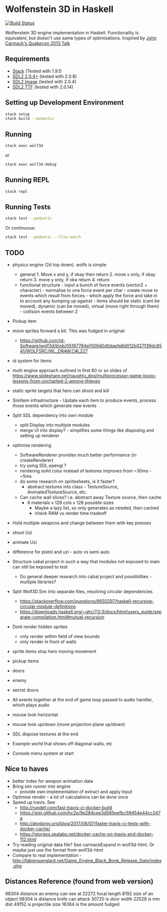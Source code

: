 # Wolfenstein 3D in Haskell

[![Build Status](https://travis-ci.org/danielholmes/wolf3d-haskell.svg?branch=master)](https://travis-ci.org/danielholmes/wolf3d-haskell)

Wolfenstein 3D engine implementation in Haskell. Functionality is equivalent, but doesn't use same types of 
optimisations. Inspired by [John Carmack's Quakecon 2013 Talk](https://youtu.be/Uooh0Y9fC_M?t=4660)


## Requirements

 - [Stack](https://www.haskellstack.org) (Tested with 1.9.1)
 - [SDL2 2.0.4+](https://www.libsdl.org/) (tested with 2.0.8)
 - [SDL2 Image](https://www.libsdl.org/projects/SDL_image/) (tested with 2.0.4)
 - [SDL2 TTF](https://www.libsdl.org/projects/SDL_ttf/) (tested with 2.0.14)


## Setting up Development Environment

```bash
stack setup
stack build --pedantic
```


## Running

```bash
stack exec wolf3d
```

or


```bash
stack exec wolf3d-debug
```


## Running REPL

```bash
stack repl
```


## Running Tests

```bash
stack test --pedantic
```

Or continuous:

```bash
stack test --pedantic --file-watch
```


## TODO
 
 - physics engine (2d top down).  wolfs is simple
   - general
         1. Move x and y, if okay then return
         2. move x only, if okay return
         3. move y only, if oka return
         4. return
   - functional structure
         - input a bunch of force events (vector2 + character)
         - normalise to one force event per char
         - create move to events which result from forces
             - which apply the force and take in to account any bumping up against
             - items should be static (cant be moved), dynamic (can be moved), virtual (move right through them)
         - collision events between 2
 - Pickup item
 - move sprites forward a bit. This was fudged in original:
   - https://github.com/id-Software/wolf3d/blob/05167784ef009d0d0daefe8d012b027f39dc8541/WOLFSRC/WL_DRAW.C#L227
 - id system for items
 - multi engine approach outlined in first 60 or so slides of https://www.slideshare.net/naughty_dog/multiprocessor-game-loops-lessons-from-uncharted-2-among-thieves
 - static sprite targets that hero can shoot and kill
 - SimItem infrastructure - Update each item to produce events, process those events which generate new events
 - Split SDL dependency into own module
   - split Display into multiple modules
   - merge UI into display? - simplifies some things like disposing and setting up renderer
 
 - optimise rendering
   - SoftwareRenderer provides much better performance (in createRenderer)
   - try using SDL.opengl ?
   - rendering solid colur instead of textures improves from ~30ms - ~5ms
   - do some research on spritesheets, is it faster?
     - abstract textures into class - TextureSource, AnimatedTextureSource, etc.
   - Can cache wall slices? i.e. abstract away Texture source, then cache
     - 6 materials x 128 cols x 128 possible sizes
       - Maybe a lazy list, so only generates as needed, then cached
       - check RAM vs render time tradeoff
 
 - Hold multiple weapons and change between them with key presses
 - shoot Uzi
 - animate Uzi
 - difference for pistol and uzi - auto vs semi auto
 - Structure cabal project in such a way that modules not exposed to main can still be exposed to test
   - Do general deeper research into cabal project and possibilities - multiple libraries?
 - Split Wolf3D.Sim into separate files, resolving circular dependencies
   - https://stackoverflow.com/questions/8650297/haskell-recursive-circular-module-definitions
   - https://downloads.haskell.org/~ghc/7.0.3/docs/html/users_guide/separate-compilation.html#mutual-recursion 
 - Dont render hidden sprites
   - only render within field of view bounds
   - only render in front of walls
 - sprite items stop hero moving movement
 - pickup items
 - doors
 - enemy
 - secret doors
 - All events together at the end of game loop passed to audio handler, which plays audio
 - mouse look horizontal
 - mouse look up/down (move projection plane up/down)
 - SDL dispose textures at the end
 - Example world that shows off diagonal walls, etc
 - Console menu system at start


## Nice to haves

 - better index for weapon animation data
 - Bring sim runner into engine
   - provide own implementation of extract and apply Input
 - Optimise render - a lot of calculations can be done once
 - Speed up travis. See 
   - http://rundef.com/fast-travis-ci-docker-build 
   - https://gist.github.com/hc2p/9e284cee3d585eefbc59454e44cc247a
   - http://atodorov.org/blog/2017/08/07/faster-travis-ci-tests-with-docker-cache/
   - https://giorgos.sealabs.net/docker-cache-on-travis-and-docker-112.html
 - Try reading original data file? See carmackExpand in wolf3d-html. Or maybe just use the format from wolf3d-html
 - Compare to real implementation - http://fabiensanglard.net/Game_Engine_Black_Book_Release_Date/index.php
 

## Distances Reference (found from web version)

98304 distance an enemy can see at
22272 focal length
8192  size of an object
98304 is distance knife can attack
30720 is door width
22528 is min dist
49152 is projectile size
16384 is the amount fudged
